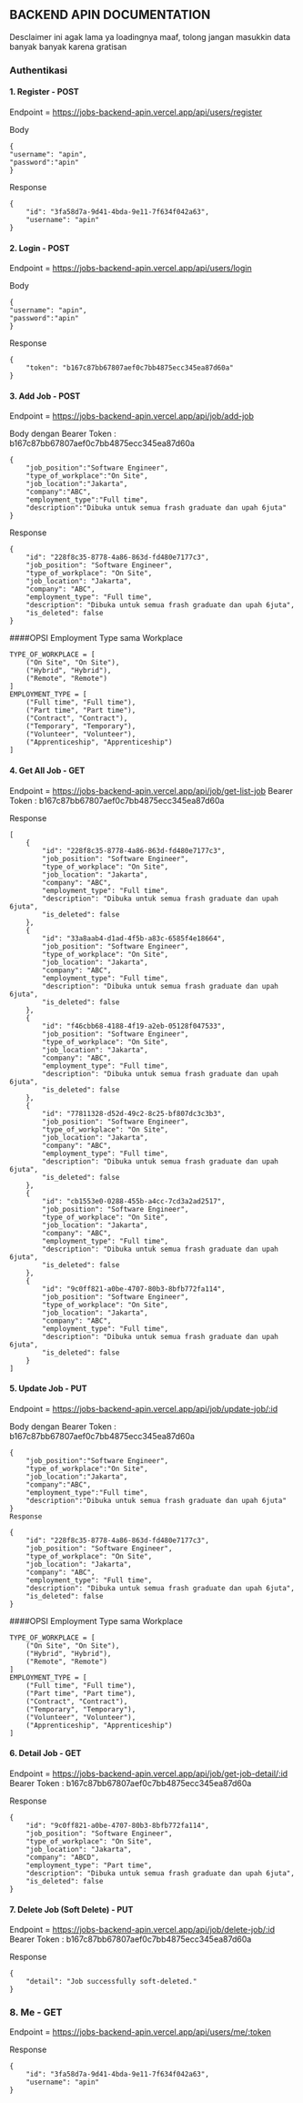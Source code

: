 ## BACKEND APIN DOCUMENTATION

Desclaimer ini agak lama ya loadingnya maaf, tolong jangan masukkin data banyak banyak karena gratisan
### Authentikasi

#### 1. Register - POST
Endpoint  = https://jobs-backend-apin.vercel.app/api/users/register

Body
```
{
"username": "apin",
"password":"apin"
}
```

Response
```
{
    "id": "3fa58d7a-9d41-4bda-9e11-7f634f042a63",
    "username": "apin"
}
```

#### 2. Login - POST
Endpoint  = https://jobs-backend-apin.vercel.app/api/users/login

Body
```
{
"username": "apin",
"password":"apin"
}
```

Response
```
{
    "token": "b167c87bb67807aef0c7bb4875ecc345ea87d60a"
}
```

#### 3. Add Job - POST
Endpoint = https://jobs-backend-apin.vercel.app/api/job/add-job

Body dengan Bearer Token : b167c87bb67807aef0c7bb4875ecc345ea87d60a
```
{
    "job_position":"Software Engineer",
    "type_of_workplace":"On Site",
    "job_location":"Jakarta",
    "company":"ABC",
    "employment_type":"Full time",
    "description":"Dibuka untuk semua frash graduate dan upah 6juta"
}
```

Response
```
{
    "id": "228f8c35-8778-4a86-863d-fd480e7177c3",
    "job_position": "Software Engineer",
    "type_of_workplace": "On Site",
    "job_location": "Jakarta",
    "company": "ABC",
    "employment_type": "Full time",
    "description": "Dibuka untuk semua frash graduate dan upah 6juta",
    "is_deleted": false
}
```

####OPSI Employment Type sama Workplace
```
TYPE_OF_WORKPLACE = [
    ("On Site", "On Site"),
    ("Hybrid", "Hybrid"),
    ("Remote", "Remote")
]
EMPLOYMENT_TYPE = [
    ("Full time", "Full time"),
    ("Part time", "Part time"),
    ("Contract", "Contract"),
    ("Temporary", "Temporary"),
    ("Volunteer", "Volunteer"),
    ("Apprenticeship", "Apprenticeship")
]
```

#### 4. Get All Job - GET
Endpoint = https://jobs-backend-apin.vercel.app/api/job/get-list-job
Bearer Token : b167c87bb67807aef0c7bb4875ecc345ea87d60a

Response
```
[
    {
        "id": "228f8c35-8778-4a86-863d-fd480e7177c3",
        "job_position": "Software Engineer",
        "type_of_workplace": "On Site",
        "job_location": "Jakarta",
        "company": "ABC",
        "employment_type": "Full time",
        "description": "Dibuka untuk semua frash graduate dan upah 6juta",
        "is_deleted": false
    },
    {
        "id": "33a8aab4-d1ad-4f5b-a83c-6585f4e18664",
        "job_position": "Software Engineer",
        "type_of_workplace": "On Site",
        "job_location": "Jakarta",
        "company": "ABC",
        "employment_type": "Full time",
        "description": "Dibuka untuk semua frash graduate dan upah 6juta",
        "is_deleted": false
    },
    {
        "id": "f46cbb68-4188-4f19-a2eb-05128f047533",
        "job_position": "Software Engineer",
        "type_of_workplace": "On Site",
        "job_location": "Jakarta",
        "company": "ABC",
        "employment_type": "Full time",
        "description": "Dibuka untuk semua frash graduate dan upah 6juta",
        "is_deleted": false
    },
    {
        "id": "77811328-d52d-49c2-8c25-bf807dc3c3b3",
        "job_position": "Software Engineer",
        "type_of_workplace": "On Site",
        "job_location": "Jakarta",
        "company": "ABC",
        "employment_type": "Full time",
        "description": "Dibuka untuk semua frash graduate dan upah 6juta",
        "is_deleted": false
    },
    {
        "id": "cb1553e0-0288-455b-a4cc-7cd3a2ad2517",
        "job_position": "Software Engineer",
        "type_of_workplace": "On Site",
        "job_location": "Jakarta",
        "company": "ABC",
        "employment_type": "Full time",
        "description": "Dibuka untuk semua frash graduate dan upah 6juta",
        "is_deleted": false
    },
    {
        "id": "9c0ff821-a0be-4707-80b3-8bfb772fa114",
        "job_position": "Software Engineer",
        "type_of_workplace": "On Site",
        "job_location": "Jakarta",
        "company": "ABC",
        "employment_type": "Full time",
        "description": "Dibuka untuk semua frash graduate dan upah 6juta",
        "is_deleted": false
    }
]
```

#### 5. Update Job - PUT
Endpoint = https://jobs-backend-apin.vercel.app/api/job/update-job/:id

Body dengan Bearer Token : b167c87bb67807aef0c7bb4875ecc345ea87d60a
```
{
    "job_position":"Software Engineer",
    "type_of_workplace":"On Site",
    "job_location":"Jakarta",
    "company":"ABC",
    "employment_type":"Full time",
    "description":"Dibuka untuk semua frash graduate dan upah 6juta"
}
Response

{
    "id": "228f8c35-8778-4a86-863d-fd480e7177c3",
    "job_position": "Software Engineer",
    "type_of_workplace": "On Site",
    "job_location": "Jakarta",
    "company": "ABC",
    "employment_type": "Full time",
    "description": "Dibuka untuk semua frash graduate dan upah 6juta",
    "is_deleted": false
}
```

####OPSI Employment Type sama Workplace
```
TYPE_OF_WORKPLACE = [
    ("On Site", "On Site"),
    ("Hybrid", "Hybrid"),
    ("Remote", "Remote")
]
EMPLOYMENT_TYPE = [
    ("Full time", "Full time"),
    ("Part time", "Part time"),
    ("Contract", "Contract"),
    ("Temporary", "Temporary"),
    ("Volunteer", "Volunteer"),
    ("Apprenticeship", "Apprenticeship")
]
```

#### 6. Detail Job - GET
Endpoint = https://jobs-backend-apin.vercel.app/api/job/get-job-detail/:id
Bearer Token : b167c87bb67807aef0c7bb4875ecc345ea87d60a

Response
```
{
    "id": "9c0ff821-a0be-4707-80b3-8bfb772fa114",
    "job_position": "Software Engineer",
    "type_of_workplace": "On Site",
    "job_location": "Jakarta",
    "company": "ABCD",
    "employment_type": "Part time",
    "description": "Dibuka untuk semua frash graduate dan upah 6juta",
    "is_deleted": false
}
```

#### 7. Delete Job (Soft Delete) - PUT
Endpoint = https://jobs-backend-apin.vercel.app/api/job/delete-job/:id
Bearer Token : b167c87bb67807aef0c7bb4875ecc345ea87d60a

Response
```
{
    "detail": "Job successfully soft-deleted."
}
```

### 8. Me - GET
Endpoint = https://jobs-backend-apin.vercel.app/api/users/me/:token

Response
```
{
    "id": "3fa58d7a-9d41-4bda-9e11-7f634f042a63",
    "username": "apin"
}
```
